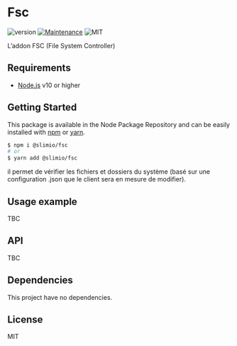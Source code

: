 # Fsc
![version](https://img.shields.io/badge/version-0.1.0-blue.svg)
[![Maintenance](https://img.shields.io/badge/Maintained%3F-yes-green.svg)](https://github.com/SlimIO/is/commit-activity)
![MIT](https://img.shields.io/github/license/mashape/apistatus.svg)

L’addon FSC (File System Controller)

## Requirements
- [Node.js](https://nodejs.org/en/) v10 or higher

## Getting Started

This package is available in the Node Package Repository and can be easily installed with [npm](https://docs.npmjs.com/getting-started/what-is-npm) or [yarn](https://yarnpkg.com).

```bash
$ npm i @slimio/fsc
# or
$ yarn add @slimio/fsc
```

il permet de vérifier les fichiers et dossiers du système (basé sur une configuration .json que le client sera en mesure de modifier).

## Usage example
TBC

## API
TBC

## Dependencies
This project have no dependencies.

## License
MIT
